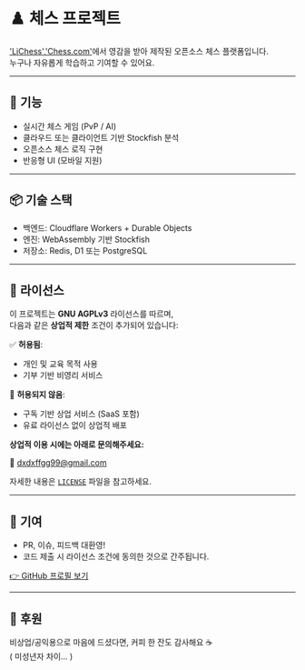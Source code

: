 # ♟️ 체스 프로젝트

['LiChess'](https://lichess.org),['Chess.com'](https://chess.com)에서 영감을 받아 제작된 오픈소스 체스 플랫폼입니다.  
누구나 자유롭게 학습하고 기여할 수 있어요.

---

## 🚀 기능

- 실시간 체스 게임 (PvP / AI)
- 클라우드 또는 클라이언트 기반 Stockfish 분석
- 오픈소스 체스 로직 구현
- 반응형 UI (모바일 지원)

---

## 📦 기술 스택

- 백엔드: Cloudflare Workers + Durable Objects
- 엔진: WebAssembly 기반 Stockfish
- 저장소: Redis, D1 또는 PostgreSQL

---

## 📜 라이선스

이 프로젝트는 **GNU AGPLv3** 라이선스를 따르며,  
다음과 같은 **상업적 제한** 조건이 추가되어 있습니다:

✅ **허용됨**:
- 개인 및 교육 목적 사용
- 기부 기반 비영리 서비스

🚫 **허용되지 않음**:
- 구독 기반 상업 서비스 (SaaS 포함)
- 유료 라이선스 없이 상업적 배포

**상업적 이용 시에는 아래로 문의해주세요:**

📧 dxdxffgg99@gmail.com

자세한 내용은 [`LICENSE`](./LICENSE.md) 파일을 참고하세요.

---

## 🤝 기여

- PR, 이슈, 피드백 대환영!
- 코드 제출 시 라이선스 조건에 동의한 것으로 간주됩니다.

[👉 GitHub 프로필 보기](https://github.com/dxdxffgg99)

---

## 💖 후원

비상업/공익용으로 마음에 드셨다면, 커피 한 잔도 감사해요 ☕  
( 미성년자 차이... )
